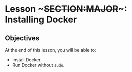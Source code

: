 <!SLIDE>
# Lesson ~~~SECTION:MAJOR~~~: Installing Docker
## Objectives

At the end of this lesson, you will be able to:

* Install Docker.
* Run Docker without ``sudo``.
